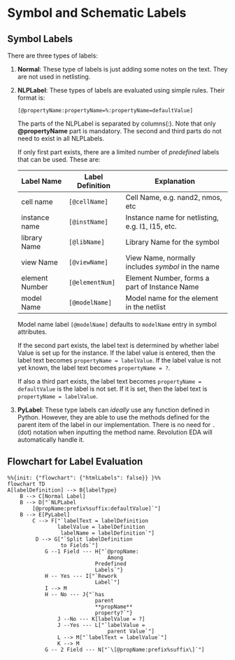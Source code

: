# Symbol and Schematic Labels

## Symbol Labels

There are three types of labels:

1. **Normal**: These type of labels is just adding some notes on the text.
   They are not used in netlisting.

2. **NLPLabel**: These types of labels are evaluated using simple rules.
   Their format is:

   `[@propertyName:propertyName=%:propertyName=defaultValue]`

   The parts of the NLPLabel is separated by columns(:). Note that
   only **@propertyName** part is mandatory. The second and third parts
   do not need to exist in all NLPLabels.

   If only first part exists, there are a limited number of *predefined* labels that can be
   used.
   These are:

   | Label Name     | Label Definition | Explanation                                       |
      | -------------- | ---------------- | ------------------------------------------------- |
   | cell name      | `[@cellName]`    | Cell Name, e.g. nand2, nmos, etc                  |
   | instance name  | `[@instName]`    | Instance name for netlisting, e.g. I1, I15, etc.  |
   | library Name   | `[@libName]`     | Library Name for the symbol                       |
   | view Name      | `[@viewName]`    | View Name, normally includes *symbol* in the name |
   | element Number | `[@elementNum]`  | Element Number, forms a part of Instance Name     |
   | model Name     | `[@modelName]`   | Model name for the element in the netlist         |

   Model name label `[@modelName]` defaults to `modelName` entry in symbol attributes.

   If the second part exists, the label text is determined by whether label Value is set up for
   the instance. If the label value is entered, then the label text becomes `propertyName =
   labelValue`. If the label value is not yet known, the label text becomes `propertyName = ?`.

   If also a third part exists, the label text becomes `propertyName = defaultValue` is the
   label is not set. If it is set, then the label text is `propertyName = labelValue`.

3. **PyLabel**: These type labels can *ideally* use any function defined in Python. However,
   they are able to use the methods defined for the parent item of the label in our
   implementation. There is no need for `.` (dot) notation when inputting the method name.
   Revolution EDA will automatically handle it. 

## Flowchart for Label Evaluation

```mermaid
%%{init: {"flowchart": {"htmlLabels": false}} }%%
flowchart TD
A[labelDefinition] --> B{labelType}
	B --> C[Normal Label]
	B --> D["`NLPLabel
		[@propName:prefix%suffix:defaultValue]`"]
	B --> E[PyLabel]
		C --> F["`labelText = labelDefinition
        		labelValue = labelDefinition
                 labelName = labelDefinition`"]
         D --> G["`Split labelDefinition
				 to Fields`"]
			G --1 Field --- H{"`@propName:
								Among 
							Predefined 
							Labels`"}
			H -- Yes --- I["`Rework
							Label`"]
			I --> M
			H -- No --- J{"`has 
							parent 
							**propName**
							property?`"}
				J --No --- K[labelValue = ?]
				J --Yes --- L["`labelValue = 
								parent Value`"]
				L --> M["`labelText = labelValue`"]
				K --> M
			G -- 2 Field --- N["`\[@propName:prefix%suffix\]`"]

```